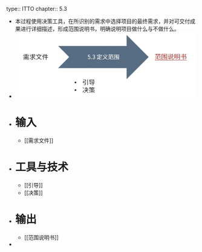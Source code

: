 type:: ITTO
chapter:: 5.3

- 本过程使用决策工具，在所识别的需求中选择项目的最终需求，并对可交付成果进行详细描述，形成范围说明书，明确说明项目做什么与不做什么。
- ![image.png](../assets/image_1747727738546_0.png)
- # 输入
	- [[需求文件]]
- # 工具与技术
	- [[引导]]
	- [[决策]]
- # 输出
	- [[范围说明书]]
-